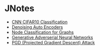 # JNotes

- [CNN CIFAR10 Classification](https://github.com/mehrdad3301/JNotes/tree/main/cnn_cifar10_classification)
- [Denoising Auto Encoders](https://github.com/mehrdad3301/JNotes/tree/main/denoising_auto_encoders)
- [Node Classification for Graphs](https://github.com/mehrdad3301/JNotes/tree/main/node_graph_classification)
- [Generative Adverserial Neural Networks](https://github.com/mehrdad3301/JNotes/tree/main/vanilla_gan)
- [PGD (Projected Gradient Descent) Attack]()